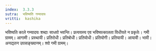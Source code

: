 ```yaml
---
index:  3.3.3
sutra:  भविष्यति गम्यादयः
vritti:  kashika 
---
```


भविष्यति काले गम्यादयः शब्दाः साधवो भवन्ति। प्रत्ययस्य एव भविष्यत्कालता विधीयते न प्रकृतेः। गमी ग्रामम्। आगामी। प्रस्थायी। प्रतिरोधी। प्रतिबोधी। प्रतियोधी। प्रतियोगी। प्रतियायी। आयावी। भावी। अनद्यतन उपसङ्ख्यानम्। श्वो गमी ग्रामम्।

